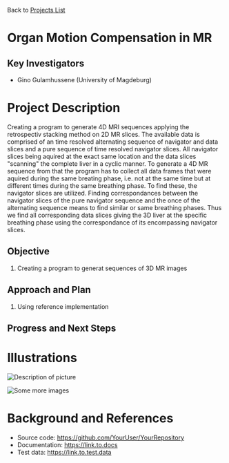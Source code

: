 Back to [Projects List](../../README.md#ProjectsList)

# Organ Motion Compensation in MR

## Key Investigators

- Gino Gulamhussene (University of Magdeburg)

# Project Description
Creating a program to generate 4D MRI sequences applying the retrospectiv stacking method on 2D MR slices. 
The available data is comprised of an time resolved alternating sequence of navigator and data slices and a pure sequence of time resolved navigator slices. All navigator slices being aquired at the exact same location and the data slices "scanning" the complete liver in a cyclic manner. To generate a 4D MR sequence from that the program has to collect all data frames that were aquired during the same breating phase, i.e. not at the same time but at different times during the same breathing phase. To find these, the navigator slices are utilized. Finding correspondances between the navigator slices of the pure navigator sequence and the once of the alternating sequence means to find similar or same breathing phases. Thus we find all corresponding data slices giving the 3D liver at the specific breathing phase using the correspondance of its encompassing navigator slices.

## Objective

1. Creating a program to generat sequences of 3D MR images

## Approach and Plan

1. Using reference implementation 


## Progress and Next Steps

<!--Describe progress and next steps in a few bullet points as you are making progress.-->

# Illustrations

<!--Add pictures and links to videos that demonstrate what has been accomplished.-->

![Description of picture](Example2.jpg)

![Some more images](Example2.jpg)

# Background and References

<!--Use this space for information that may help people better understand your project, like links to papers, source code, or data.-->

- Source code: https://github.com/YourUser/YourRepository
- Documentation: https://link.to.docs
- Test data: https://link.to.test.data
